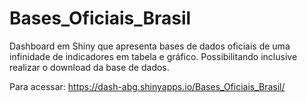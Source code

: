 # Bases_Oficiais_Brasil
Dashboard em Shiny que apresenta bases de dados oficiais de uma infinidade de indicadores em tabela e gráfico. Possibilitando inclusive realizar o download da base de dados.

Para acessar: https://dash-abg.shinyapps.io/Bases_Oficiais_Brasil/

